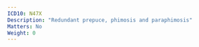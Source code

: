 ```yaml
---
ICD10: N47X
Description: "Redundant prepuce, phimosis and paraphimosis"
Matters: No
Weight: 0
---
```


